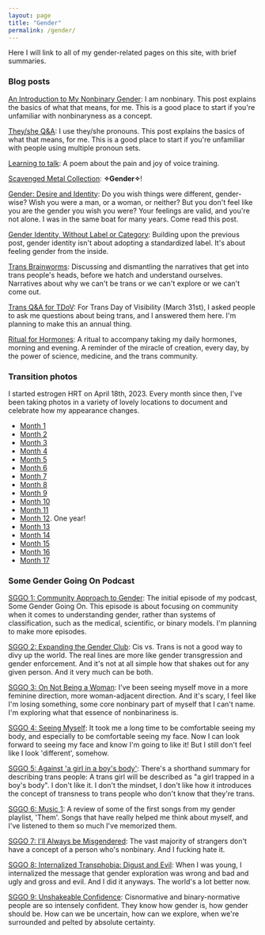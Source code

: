 ```yaml
---
layout: page
title: "Gender"
permalink: /gender/
---
```


Here I will link to all of my gender-related pages on this site,
with brief summaries.

### Blog posts

[An Introduction to My Nonbinary Gender](/2023/07/06/my-gender):
I am nonbinary.
This post explains the basics of what that means, for me.
This is a good place to start if you're unfamiliar with nonbinaryness as a concept.

[They/she Q&A](/2024/01/19/they-she):
I use they/she pronouns.
This post explains the basics of what that means, for me.
This is a good place to start if you're unfamiliar with people using multiple pronoun sets.

[Learning to talk](/2023/11/25/learning-to-talk):
A poem about the pain and joy of voice training.

[Scavenged Metal Collection](2023/10/21/scavenged-metal):
**✧Gender✧**!

[Gender: Desire and Identity](/2024/02/09/gender-desire):
Do you wish things were different, gender-wise?
Wish you were a man, or a woman, or neither?
But you don't feel like you are the gender you wish you were?
Your feelings are valid, and you're not alone.
I was in the same boat for many years.
Come read this post.

[Gender Identity, Without Label or Category](/2024/02/14/gender-identity):
Building upon the previous post,
gender identity isn't about adopting a standardized label.
It's about feeling gender from the inside.

[Trans Brainworms](/2024/03/26/trans-brainworms):
Discussing and dismantling the narratives that get into trans people's heads,
before we hatch and understand ourselves.
Narratives about why we can't be trans or we can't explore or we can't come out.

[Trans Q&A for TDoV](/2024/03/31/trans-qa):
For Trans Day of Visibility (March 31st),
I asked people to ask me questions about being trans,
and I answered them here.
I'm planning to make this an annual thing.

[Ritual for Hormones](/2024/07/27/ritual-for-hormones):
A ritual to accompany taking my daily hormones, morning and evening.
A reminder of the miracle of creation,
every day,
by the power of science, medicine, and the trans community.

### Transition photos
I started estrogen HRT on April 18th, 2023.
Every month since then,
I've been taking photos in a variety of lovely locations
to document and celebrate how my appearance changes.

* [Month 1](/2023/05/17/transition-1)
* [Month 2](/2023/06/24/transition-2)
* [Month 3](/2023/08/01/transition-3)
* [Month 4](/2023/08/22/transition-4)
* [Month 5](/2023/09/27/transition-5)
* [Month 6](/2023/10/21/transition-6)
* [Month 7](/2023/11/19/transition-7)
* [Month 8](/2023/12/16/transition-8)
* [Month 9](/2024/01/20/transition-9)
* [Month 10](/2024/02/18/transition-10)
* [Month 11](/2024/03/17/transition-11)
* [Month 12](/2024/05/08/transition-12). One year!
* [Month 13](/2024/05/19/transition-13)
* [Month 14](/2024/07/12/transition-14)
* [Month 15](/2024/07/27/transition-15)
* [Month 16](/2024/08/23/transition-16)
* [Month 17](/2024/09/24/transition-17)

### Some Gender Going On Podcast

[SGGO 1: Community Approach to Gender](/2024/05/19/sggo-1):
The initial episode of my podcast, Some Gender Going On.
This episode is about focusing on community when it comes to understanding
gender, rather than systems of classification, such as the medical, scientific, or binary models.
I'm planning to make more episodes.

[SGGO 2: Expanding the Gender Club](/2024/05/26/sggo-2):
Cis vs. Trans is not a good way to divy up the world.
The real lines are more like gender transgression and gender enforcement.
And it's not at all simple how that shakes out for any given person.
And it very much can be both.

[SGGO 3: On Not Being a Woman](/2024/06/01/sggo-3):
I've been seeing myself move in a more feminine direction, more woman-adjacent direction.
And it's scary, I feel like I'm losing something,
some core nonbinary part of myself that I can't name.
I'm exploring what that essence of nonbinariness is.

[SGGO 4: Seeing Myself](/2024/06/08/sggo-4):
It took me a long time to be comfortable seeing my body,
and especially to be comfortable seeing my face.
Now I can look forward to seeing my face and know I'm going to like it!
But I still don't feel like I look 'different', somehow.

[SGGO 5: Against 'a girl in a boy's body'](/2024/06/19/sggo-5):
There's a shorthand summary for describing trans people:
A trans girl will be described as "a girl trapped in a boy's body".
I don't like it. I don't the mindset,
I don't like how it introduces the concept of transness
to trans people who don't know that they're trans.

[SGGO 6: Music 1](/2024/07/14/sggo-6):
A review of some of the first songs from my gender playlist, 'Them'.
Songs that have really helped me think about myself,
and I've listened to them so much I've memorized them.

[SGGO 7: I'll Always be Misgendered](/2024/07/27/sggo-7):
The vast majority of strangers don't have a concept of a person who's nonbinary.
And I fucking hate it.

[SGGO 8: Internalized Transphobia: Digust and Evil](/2024/08/24/sggo-8):
When I was young, I internalized the message that gender exploration
was wrong and bad and ugly and gross and evil.
And I did it anyways.
The world's a lot better now.

[SGGO 9: Unshakeable Confidence](/2024/09/10/sggo-9):
Cisnormative and binary-normative people are so intensely confident.
They know how gender is, how gender should be.
How can we be uncertain, how can we explore,
when we're surrounded and pelted by absolute certainty.
